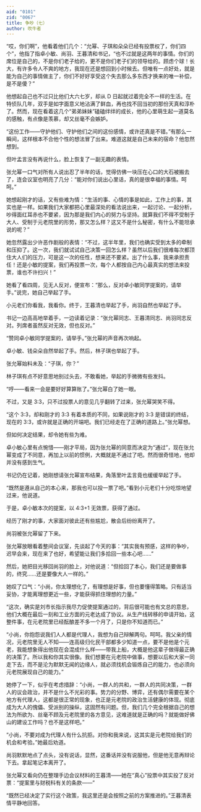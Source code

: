 ```yaml
---
aid: "0101"
zid: "0067"
title: 争吵（七）
author: 吹牛者
---
```


“哎，你们啊”，他看着他们几个：“允幂、子琪和朵朵已经有投票权了，你们四个”，他指了指卓小敏、尚羽、王暮清和书记，“也不过就是这两年的事情。你们的席位是自己的，不是你们老子给的，更不是你们老子们的领导给的。顾虑个球！长大，有许多令人不爽的地方，我现在还是想回到小时候去。但唯有一点好处，就是能为自己的事情做主了，你们不好好享受这个失去那么多东西才换来的唯一补偿，是不是傻？”



他想起自己也不过只比他们大六七岁，却从 D 日起就过着完全不一样的生活。在特侦队几年，双手是如字面意义地沾满了鲜血，再也找不回当初的那份天真和淳朴了。然而，现在看着这几个“弟弟妹妹”磕磕绊绊的成长，他的心里萌生起一道莫名的感触，有点像是羡慕，却又丝毫不会嫉妒。



“这份工作——守护他们、守护他们之间的这份感情，或许还真是不错。”有那么一瞬间，这样根本不合他个性的想法冒了出来。难道这就是自己未来的宿命？他忽然想到。



但叶孟言没有再说什么，脸上恢复了一副无趣的表情。



张允幂一口气对所有人说出忍了半年的话，觉得仿佛一块压在心口的大石被搬去了，连会议室也明亮了几分：“能对你们说出心里话，真的是很幸福的事情。呵呵。”



她想起刚才的话，又有些难为情：“生活的事、心情的事是如此，工作上的事，其实也是一样。如果我们大家都把心里最深处的看法说出来，一起讨论、一起分析，吵得面红耳赤也不要紧，因为那是我们内心的努力与坚持。就算我们不得不受制于大人、受制于元老院里的形势，那又怎么样？这又不是什么秘密，有什么不能坦承说的呢？”



她忽然露出少许恶作剧般的表情：“不过，这半年里，我们也确实受到太多的牵制和压抑了。这一次，我们就试试自己决策一回怎么样？虽然以后我们很难每次都顶住大人们的压力，可是这一次的任性，想来还不要紧。出了什么事，我来承担责任！还是小敏的提案，我们再投票一次，每个人都按自己内心最真实的想法来投票，谁也不许扫兴！”



她看了看四周，见无人反对，便宣布：“那么，反对卓小敏同学提案的，请举手。”说完，她自己举起了手。



小元老们你看我，我看你。终于，王暮清也举起了手，尚羽自然也举起了手。



书记一边高高地举着手，一边读着记录：“张允幂同志、王暮清同志、尚羽同志反对。列席者虽然反对无效，但也反对。”



“赞同卓小敏同学提案的，请举手。”张允幂的声音再次响起。



卓小敏、钱朵朵自然举起了手。然后，林子琪也举起了手。



张允幂始料未及：“子琪，你？”



林子琪有点不好意思地别过头去，不敢看她，举起的手微微有些发抖。



“哼——看来一会是要好好算算账了。”张允幂白了她一眼。



不过，又是 3:3，只不过投票人的意见几乎翻转了过来，张允幂哭笑不得。



“这个 3:3，却和刚才的 3:3 有着本质的不同，如果说刚才的 3:3 是错误的终结，现在的 3:3，或许就是正确的开端吧。我们已经走在了正确的道路上。”张允幂想。



但如何决定结果，却令她有些为难。



卓小敏心里有点惋惜——刚才平局，因为张允幂的同意而决定为“通过”，现在张允幂变成了不同意，再加上以前的惯例，大概就是不通过了吧。然而很奇怪地，他却并没有感到生气。



书记仍在记着，她刚想请张允幂宣布结果，角落里叶孟言竟也缓缓举起了手。



“既然是遵从自己的本心来，那我也可以投一票了吧。”看到小元老们十分吃惊地望过来，他说道。



于是，卓小敏本次的提案，以 4:3+1 无效票，获得了通过。



经历了刚才的事，大家面对彼此还有些尴尬，散会后纷纷离开了。



尚羽被张允幂留了下来。



张允幂放眼看着整间会议室，先谈起了今天的事：“其实我有预感，这样的争吵，迟早会来，现在来了也好，希望能让我们多拾回一些本心吧……”



然后，她把目光移回尚羽的脸上，对他说道：“但拾回了本心，我们还是要做事的，终究……还是要像大人一样的。”



她叹了口气：“小尚，你太理想化了，有理想是好事，但也要懂得策略。只有适当妥协，才能离理想更近一些，才能获得抓住理想的力量。”



“这次，确实是刘市长指示我尽力促使提案通过的，背后很可能也有文总的意思，他们大概在最后一刻和工业方面的元老达成了协议。从生产线转移的申请开始，这整件事，在元老院里已经酝酿差不多一个月了，只是你不知道而已。”



“小尚，你抱怨说我们人人都是代理人，我想为自己辩解两句。呵呵。我父亲的情况，元老院里无人不知——连高级归化民干部都多少知道一点，要不是他是个元老，我能想象得出他现在会混成什么样——带我上船，大概是他这辈子做得最正确的决策了。所以我和你其实很像。我们想要在元老院中做事，想要以后和大家一同走下去，而不是沦为默默无闻的边缘人，就必须找机会锻炼自己的能力，也必须向元老院展现自己的能力。”



她停了一下，似乎在考虑措辞：“小尚，一群人的共和，一群人的共同决策，一群人的议会政治，并不是什么不光彩的事。势力的分野、博弈，还有偶尔需要在某个地方有代理人，这都是很正常的现象，也正是元老院的政治生活健康的体现。彻底成为大人的傀儡、受派别的操纵，这固然有问题。但，我们几个完全根据自己的想法为所欲为、丝毫不顾及元老院里的各方意见，这难道就是正确的吗？就能做好佛山的建设工作吗？也不是这样吧。”

“小尚，不要对成为代理人有什么抗拒。对你和我来说，这其实是元老院给我们的机会和考验。”她最后劝道。



尚羽默默地点了点头，没有说话，显然，这番话并没有说服他，但是他无意再辩论下去。拿起笔记本离开了。



张允幂又看向仍在整理手边会议材料的王暮清——她在“真心”投票中其实投了反对票：“提案里与财税科有关的条款——”



“既然已经决定了实行这个政策，我这里还是会按照之前的方案推进的。”王暮清表情平静地回答。


